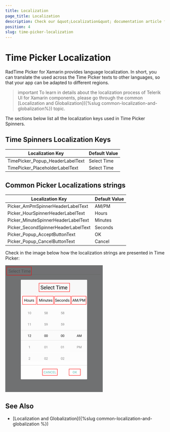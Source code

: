 ```yaml
---
title: Localization
page_title: Localization
description: Check our &quot;Localization&quot; documentation article for Telerik TimePicker for Xamarin control.
position: 4
slug: time-picker-localization
---
```


# Тime Picker Localization

RadTime Picker for Xamarin provides language localization. In short, you can translate the used across the Time Picker texts to other languages, so that your app can be adapted to different regions.

>important To learn in details about the localization process of Telerik UI for Xamarin components, please go through the common [Localization and Globalization]({%slug common-localization-and-globalization%}) topic.

The sections below list all the localization keys used in Time Picker Spinners.

## Time Spinners Localization Keys

| Localization Key | Default Value |
| -----------------| ------------- |
| TimePicker_Popup_HeaderLabelText  | Select Time |
| TimePicker_PlaceholderLabelText  | Select Time |

## Common Picker Localizations strings

| Localization Key | Default Value |
| -----------------| ------------- |
| Picker_AmPmSpinnerHeaderLabelText  | AM/PM |
| Picker_HourSpinnerHeaderLabelText  | Hours |
| Picker_MinuteSpinnerHeaderLabelText | Minutes |
| Picker_SecondSpinnerHeaderLabelText  | Seconds |
| Picker_Popup_AcceptButtonText  | OK |
| Picker_Popup_CancelButtonText  | Cancel |

Check in the image below how the localization strings are presented in Time Picker:

![](images/timepicker-localization.png)

## See Also

* [Localization and Globalization]({%slug common-localization-and-globalization %})

